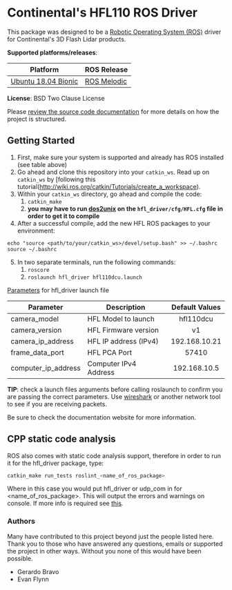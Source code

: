 # Continental's HFL110 ROS Driver
This package was designed to be a [Robotic Operating System (ROS)](https://index.ros.org/about/) driver for Continental's 3D Flash Lidar products.

**Supported platforms/releases**:

| Platform                                                   | ROS Release                                                    |
| ---------------------------------------------------------- | -------------------------------------------------------------- |
| [Ubuntu 18.04 Bionic](http://releases.ubuntu.com/18.04.4/) | [ROS Melodic](http://wiki.ros.org/melodic/Installation/Ubuntu) |

**License**: BSD Two Clause License

Please [review the source code documentation](https://continental.github.io/hfl_driver/html/index.html) for more details on how the project is structured.

## Getting Started
1. First, make sure your system is supported and already has ROS installed (see table above)
2. Go ahead and clone this repository into your `catkin_ws`. Read up on `catkin_ws` by [following this tutorial(http://wiki.ros.org/catkin/Tutorials/create_a_workspace).
3. Within your `catkin_ws` directory, go ahead and compile the code:
    1. `catkin_make`
    2. **you may have to run [dos2unix](https://www.poftut.com/how-to-install-and-use-dos2unix-command-in-linux/) on the `hfl_driver/cfg/HFL.cfg` file in order to get it to compile**
4. After a successful compile, add the new HFL ROS packages to your environment:
```
echo "source <path/to/your/catkin_ws>/devel/setup.bash" >> ~/.bashrc
source ~/.bashrc
```
5. In two separate terminals, run the following commands:
      1. `roscore`
      2. `roslaunch hfl_driver hfl110dcu.launch`

[Parameters](http://wiki.ros.org/roslaunch/XML/arg) for hfl_driver launch file

| Parameter           | Description           | Default Values        |
| ------------------- | --------------------- |:---------------------:|
| camera_model        | HFL Model to launch   | hfl110dcu             |
| camera_version      | HFL Firmware version  | v1                    |
| camera_ip_address   | HFL IP address (IPv4) | 192.168.10.21         |
| frame_data_port     | HFL PCA Port          | 57410                 |
| computer_ip_address | Computer IPv4 Address | 192.168.10.5          |

**TIP**: check a launch files arguments before calling roslaunch to confirm you are passing the correct parameters. Use [wireshark](https://www.wireshark.org/) or another network tool to see if you are receiving packets.

Be sure to check the documentation website for more information.

## CPP static code analysis

ROS also comes with static code analysis support, therefore in order to run it for the hfl_driver package, type:
```bash
catkin_make run_tests roslint_<name_of_ros_package>
```
Where in this case you would put hfl_driver or udp_com in for <name_of_ros_package>.
This will output the errors and warnings on console. If more info is required see [this](http://wiki.ros.org/roslint).

### Authors
Many have contributed to this project beyond just the people listed here.
Thank you to those who have answered any questions, emails or supported the project in other ways.
Without you none of this would have been possible.
- Gerardo Bravo
- Evan Flynn
